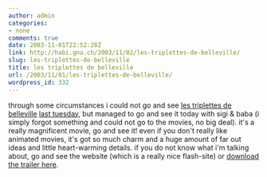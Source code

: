 ```yaml
---
author: admin
categories:
- none
comments: true
date: 2003-11-01T22:52:28Z
link: http://habi.gna.ch/2003/11/02/les-triplettes-de-belleville/
slug: les-triplettes-de-belleville
title: les triplettes de belleville
url: /2003/11/01/les-triplettes-de-belleville/
wordpress_id: 332
---
```


through some circumstances i could not go and see [les triplettes de belleville](http://www.lestriplettesdebelleville.com/) [last tuesday](http://habi.gna.ch/blog/archives/000107.html), but managed to go and see it today with sigi & baba (i simply forgot something and could not go to the movies, no big deal).
it's a really magnificent movie, go and see it! even if you don't really like animated movies, it's got so much charm and a huge amount of far out ideas and little heart-warming details.
if you do not know what i'm talking about, go and see the website (which is a really nice flash-site) or [download the trailer here](http://www.lestriplettesdebelleville.com/video1.html).
